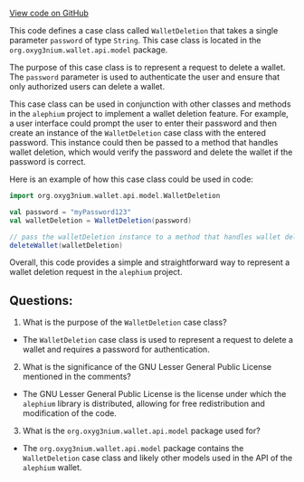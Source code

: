 [View code on GitHub](https://github.com/alephium/alephium/wallet/src/main/scala/org/alephium/wallet/api/model/WalletDeletion.scala)

This code defines a case class called `WalletDeletion` that takes a single parameter `password` of type `String`. This case class is located in the `org.oxyg3nium.wallet.api.model` package.

The purpose of this case class is to represent a request to delete a wallet. The `password` parameter is used to authenticate the user and ensure that only authorized users can delete a wallet.

This case class can be used in conjunction with other classes and methods in the `alephium` project to implement a wallet deletion feature. For example, a user interface could prompt the user to enter their password and then create an instance of the `WalletDeletion` case class with the entered password. This instance could then be passed to a method that handles wallet deletion, which would verify the password and delete the wallet if the password is correct.

Here is an example of how this case class could be used in code:

```scala
import org.oxyg3nium.wallet.api.model.WalletDeletion

val password = "myPassword123"
val walletDeletion = WalletDeletion(password)

// pass the walletDeletion instance to a method that handles wallet deletion
deleteWallet(walletDeletion)
``` 

Overall, this code provides a simple and straightforward way to represent a wallet deletion request in the `alephium` project.
## Questions: 
 1. What is the purpose of the `WalletDeletion` case class?
- The `WalletDeletion` case class is used to represent a request to delete a wallet and requires a password for authentication.

2. What is the significance of the GNU Lesser General Public License mentioned in the comments?
- The GNU Lesser General Public License is the license under which the `alephium` library is distributed, allowing for free redistribution and modification of the code.

3. What is the `org.oxyg3nium.wallet.api.model` package used for?
- The `org.oxyg3nium.wallet.api.model` package contains the `WalletDeletion` case class and likely other models used in the API of the `alephium` wallet.